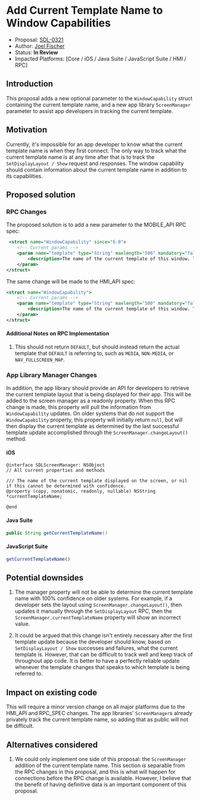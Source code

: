 # Add Current Template Name to Window Capabilities

* Proposal: [SDL-0321](0321-window-capabilities-template-name.md)
* Author: [Joel Fischer](https://github.com/joeljfischer)
* Status: **In Review**
* Impacted Platforms: [Core / iOS / Java Suite / JavaScript Suite / HMI / RPC]

## Introduction
This proposal adds a new optional parameter to the `WindowCapability` struct containing the current template name, and a new app library `ScreenManager` parameter to assist app developers in tracking the current template.

## Motivation
Currently, it's impossible for an app developer to know what the current template name is when they first connect. The only way to track what the current template name is at any time after that is to track the `SetDisplayLayout / Show` request and responses. The window capability should contain information about the current template name in addition to its capabilities.

## Proposed solution

### RPC Changes
The proposed solution is to add a new parameter to the MOBILE_API RPC spec:

```xml
 <struct name="WindowCapability" since="6.0">
    <!-- Current params -->
    <param name="template" type="String" maxlength="500" mandatory="false">
        <description>The name of the current template of this window. The other parameters describe the capabilities of this template layout.</description>
    </param>
</struct>
```

The same change will be made to the HMI_API spec:

```xml
<struct name="WindowCapability">
    <!-- Current params -->
    <param name="template" type="String" maxlength="500" mandatory="false">
        <description>The name of the current template of this window. The other parameters describe the capabilities of this template layout.</description>
    </param>
</struct>
```

#### Additional Notes on RPC Implementation
1. This should not return `DEFAULT`, but should instead return the actual template that `DEFAULT` is referring to, such as `MEDIA`, `NON-MEDIA`, or `NAV_FULLSCREEN_MAP`.

### App Library Manager Changes
In addition, the app library should provide an API for developers to retrieve the current template layout that is being displayed for their app. This will be added to the screen manager as a readonly property. When this RPC change is made, this property will pull the information from `WindowCapability` updates. On older systems that do not support the `WindowCapability` property, this property will initially return `null`, but will then display the current template as determined by the last successful template update accomplished through the `ScreenManager.changeLayout()` method.

#### iOS
```objc
@interface SDLScreenManager: NSObject
// All current properties and methods

/// The name of the current template displayed on the screen, or nil if this cannot be determined with confidence.
@property (copy, nonatomic, readonly, nullable) NSString *currentTemplateName;

@end
```

#### Java Suite
```java
public String getCurrentTemplateName()
```

#### JavaScript Suite
```js
getCurrentTemplateName()
```

## Potential downsides
1. The manager property will not be able to determine the current template name with 100% confidence on older systems. For example, if a developer sets the layout using `ScreenManager.changeLayout()`, then updates it manually through the `SetDisplayLayout` RPC, then the `ScreenManager.currentTemplateName` property will show an incorrect value.

2. It could be argued that this change isn't entirely necessary after the first template update because the developer should know, based on `SetDisplayLayout / Show` successes and failures, what the current template is. However, that can be difficult to track well and keep track of throughout app code. It is better to have a perfectly reliable update whenever the template changes that speaks to which template is being referred to.

## Impact on existing code
This will require a minor version change on all major platforms due to the HMI_API and RPC_SPEC changes. The app libraries' `ScreenManager`s already privately track the current template name, so adding that as public will not be difficult.

## Alternatives considered
1. We could only implement one side of this proposal: the `ScreenManager` addition of the current template name. This section *is* separable from the RPC changes in this proposal, and this is what will happen for connections before the RPC change is available. However, I believe that the benefit of having definitive data is an important component of this proposal.
